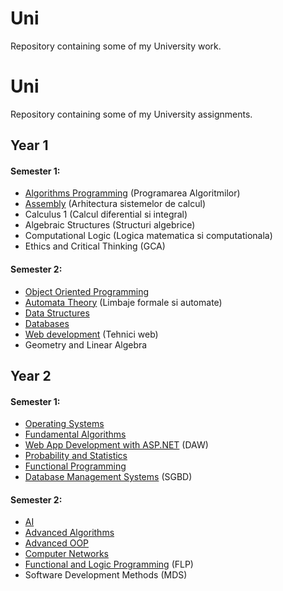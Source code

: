 # Uni
Repository containing some of my University work.



# Uni
Repository containing some of my University assignments.

## Year 1

#### Semester 1:
- [Algorithms Programming]() (Programarea Algoritmilor)
- [Assembly]() (Arhitectura sistemelor de calcul)
- Calculus 1 (Calcul diferential si integral)
- Algebraic Structures (Structuri algebrice)
- Computational Logic (Logica matematica si computationala)
- Ethics and Critical Thinking (GCA)

#### Semester 2:
- [Object Oriented Programming]()
- [Automata Theory]() (Limbaje formale si automate)
- [Data Structures]()
- [Databases]()
- [Web development]() (Tehnici web)
- Geometry and Linear Algebra

## Year 2

#### Semester 1:
- [Operating Systems]()
- [Fundamental Algorithms]()
- [Web App Development with ASP.NET]() (DAW)
- [Probability and Statistics]()
- [Functional Programming]()
- [Database Management Systems]() (SGBD)

#### Semester 2:
- [AI]()
- [Advanced Algorithms]()
- [Advanced OOP]()
- [Computer Networks]()
- [Functional and Logic Programming]() (FLP)
- Software Development Methods (MDS)


